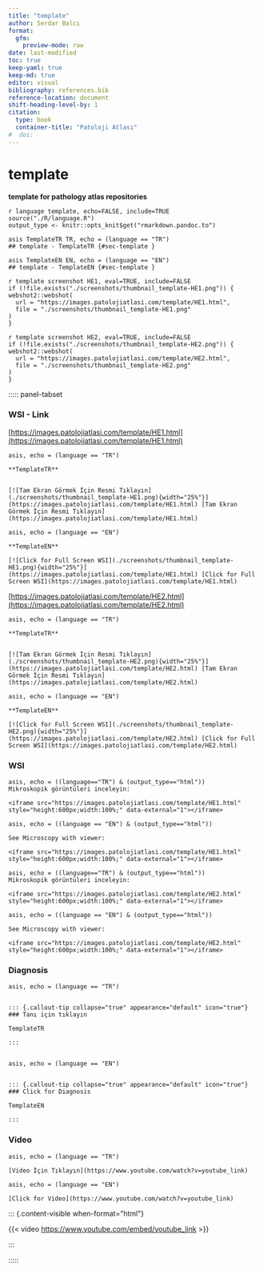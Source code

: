 ```yaml
---
title: "template"
author: Serdar Balcı
format:
  gfm:
    preview-mode: raw
date: last-modified 
toc: true
keep-yaml: true
keep-md: true
editor: visual
bibliography: references.bib
reference-location: document
shift-heading-level-by: 1
citation:
  type: book
  container-title: "Patoloji Atlası"
#  doi: 
---
```









# template


**template for pathology atlas repositories**








<title>TemplateEN TemplateTR</title>
<meta name="keywords" content="TemplateEN, TemplateTR, patoloji, atlas, pathology, whole slide image">
<meta name="description" content="TemplateEN TemplateTR">





```
r language template, echo=FALSE, include=TRUE
source("./R/language.R")
output_type <- knitr::opts_knit$get("rmarkdown.pandoc.to")
```


```
asis TemplateTR TR, echo = (language == "TR")
## template - TemplateTR {#sec-template }
```


```
asis TemplateEN EN, echo = (language == "EN")
## template - TemplateEN {#sec-template }
```






```
r template screenshot HE1, eval=TRUE, include=FALSE
if (!file.exists("./screenshots/thumbnail_template-HE1.png")) {
webshot2::webshot(
  url = "https://images.patolojiatlasi.com/template/HE1.html",
  file = "./screenshots/thumbnail_template-HE1.png"
)
}
```






```
r template screenshot HE2, eval=TRUE, include=FALSE
if (!file.exists("./screenshots/thumbnail_template-HE2.png")) {
webshot2::webshot(
  url = "https://images.patolojiatlasi.com/template/HE2.html",
  file = "./screenshots/thumbnail_template-HE2.png"
)
}
```





::::: panel-tabset


### WSI - Link










[https://images.patolojiatlasi.com/template/HE1.html](https://images.patolojiatlasi.com/template/HE1.html)





```
asis, echo = (language == "TR")

**TemplateTR**


[![Tam Ekran Görmek İçin Resmi Tıklayın](./screenshots/thumbnail_template-HE1.png){width="25%"}](https://images.patolojiatlasi.com/template/HE1.html) [Tam Ekran Görmek İçin Resmi Tıklayın](https://images.patolojiatlasi.com/template/HE1.html)
```

```
asis, echo = (language == "EN")

**TemplateEN**

[![Click for Full Screen WSI](./screenshots/thumbnail_template-HE1.png){width="25%"}](https://images.patolojiatlasi.com/template/HE1.html) [Click for Full Screen WSI](https://images.patolojiatlasi.com/template/HE1.html)

```









[https://images.patolojiatlasi.com/template/HE2.html](https://images.patolojiatlasi.com/template/HE2.html)





```
asis, echo = (language == "TR")

**TemplateTR**


[![Tam Ekran Görmek İçin Resmi Tıklayın](./screenshots/thumbnail_template-HE2.png){width="25%"}](https://images.patolojiatlasi.com/template/HE2.html) [Tam Ekran Görmek İçin Resmi Tıklayın](https://images.patolojiatlasi.com/template/HE2.html)
```

```
asis, echo = (language == "EN")

**TemplateEN**

[![Click for Full Screen WSI](./screenshots/thumbnail_template-HE2.png){width="25%"}](https://images.patolojiatlasi.com/template/HE2.html) [Click for Full Screen WSI](https://images.patolojiatlasi.com/template/HE2.html)

```





### WSI








```
asis, echo = ((language=="TR") & (output_type=="html"))
Mikroskopik görüntüleri inceleyin:

<iframe src="https://images.patolojiatlasi.com/template/HE1.html" style="height:600px;width:100%;" data-external="1"></iframe>

```





```
asis, echo = ((language == "EN") & (output_type=="html"))

See Microscopy with viewer:

<iframe src="https://images.patolojiatlasi.com/template/HE1.html" style="height:600px;width:100%;" data-external="1"></iframe>

```







```
asis, echo = ((language=="TR") & (output_type=="html"))
Mikroskopik görüntüleri inceleyin:

<iframe src="https://images.patolojiatlasi.com/template/HE2.html" style="height:600px;width:100%;" data-external="1"></iframe>

```





```
asis, echo = ((language == "EN") & (output_type=="html"))

See Microscopy with viewer:

<iframe src="https://images.patolojiatlasi.com/template/HE2.html" style="height:600px;width:100%;" data-external="1"></iframe>

```





### Diagnosis


```
asis, echo = (language == "TR")


::: {.callout-tip collapse="true" appearance="default" icon="true"}
### Tanı için tıklayın

TemplateTR

:::


```


```
asis, echo = (language == "EN")


::: {.callout-tip collapse="true" appearance="default" icon="true"}
### Click for Diagnosis

TemplateEN

:::

```








### Video



```
asis, echo = (language == "TR")

[Video İçin Tıklayın](https://www.youtube.com/watch?v=youtube_link)

```


```
asis, echo = (language == "EN")

[Click for Video](https://www.youtube.com/watch?v=youtube_link)

```



::: {.content-visible when-format="html"}



{{< video https://www.youtube.com/embed/youtube_link >}}





:::






:::::












